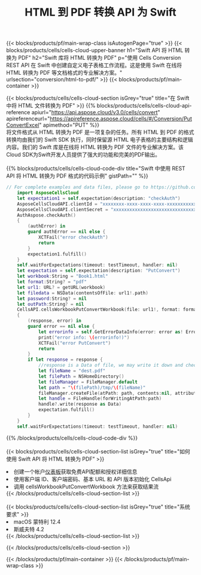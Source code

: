 ﻿---
title:  HTML 到 PDF 转换 API 为 Swift
description: 使用Aspose.Cells Cloud SDK for Swift将HTML格式文件转换为PDF格式文件。
url: /zh/swift/conversion/html-to-pdf/
---
{{< blocks/products/pf/main-wrap-class isAutogenPage="true" >}}
{{< blocks/products/cells/cells-cloud-upper-banner h1="Swift API 将 HTML 转换为 PDF" h2="Swift 库将 HTML 转换为 PDF" p="使用 Cells Conversion REST API 在 Swift 中创建自定义电子表格工作流程。这是使用 Swift 在线将 HTML 转换为 PDF 等文档格式的专业解决方案。" urlsection="conversion/html-to-pdf/" >}}
{{< blocks/products/pf/main-container >}}

{{< blocks/products/cells/cells-cloud-section isGrey="true" title="在 Swift 中将 HTML 文件转换为 PDF" >}}
{{% blocks/products/cells/cells-cloud-api-reference apiurl="https://api.aspose.cloud/v3.0/cells/convert" apireferenceurl="https://apireference.aspose.cloud/cells/#/Conversion/PutConvertExcel" apimethod="PUT" %}}
<br/>
将文件格式从 HTML 转换为 PDF 是一项复杂的任务。所有 HTML 到 PDF 的格式转换均由我们的 Swift SDK 执行，同时保留源 HTML 电子表格的主要结构和逻辑内容。我们的 Swift 库是在线将 HTML 转换为 PDF 文件的专业解决方案。该Cloud SDK为Swift开发人员提供了强大的功能和完美的PDF输出。
<br/>
<br/>
{{% blocks/products/cells/cells-cloud-code-div title="Swift 中使用 REST API 将 HTML 转换为 PDF 格式的代码示例" gistPath="" %}}
 
```swift
// For complete examples and data files, please go to https://github.com/aspose-cells-cloud/aspose-cells-cloud-swift/
    import AsposeCellsCloud
    let expectation1 = self.expectation(description: "checkAuth")
    AsposeCellsCloudAPI.clientId = "xxxxxxxx-xxxx-xxxx-xxxx-xxxxxxxxxxxx"
    AsposeCellsCloudAPI.clientSecret = "xxxxxxxxxxxxxxxxxxxxxxxxxxxxxxxx"
    AuthAspose.checkAuth()
    {
        (authError) in
        guard authError == nil else {
            XCTFail("error checkAuth")
            return
        }
        expectation1.fulfill()
    }
    self.waitForExpectations(timeout: testTimeout, handler: nil)        
    let expectation = self.expectation(description: "PutConvert")
    let workbook:String = "Book1.html"
    let format:String? = "pdf"     
    let url1: URL? = getURL(workbook)
    let filedata = NSData(contentsOfFile: url1!.path)
    let password:String? = nil
    let outPath:String? = nil
    CellsAPI.cellsWorkbookPutConvertWorkbook(file: url1!, format: format, password: password, outPath: outPath)
    {
        (response, error) in
        guard error == nil else {
            let errorinfo = self.GetErrorDataInfo(error: error as! ErrorResponse)
            print("error info: \(errorinfo!)")
            XCTFail("error PutConvert")
            return
        }            
        if let response = response {
            //response is a Data of file, we may write it down and check it.
            let fileName = "dest.pdf"
            let filePath = NSHomeDirectory()
            let fileManager = FileManager.default
            let path = "\(filePath)/tmp/\(fileName)"
            fileManager.createFile(atPath: path, contents:nil, attributes:nil)
            let handle = FileHandle(forWritingAtPath:path)
            handle?.write(response as Data)
            expectation.fulfill()
        }
    }
    self.waitForExpectations(timeout: testTimeout, handler: nil)
```
 
{{% /blocks/products/cells/cells-cloud-code-div %}}
<br/>
<br/>
{{< blocks/products/cells/cells-cloud-section-list isGrey="true" title="如何使用 Swift API 将 HTML 转换为 PDF" >}}
<li>创建一个帐户<a href="https://dashboard.aspose.cloud/">仪表板</a>获取免费API配额和授权详细信息</li>
<li>使用客户端 ID、客户端密码、基本 URL 和 API 版本初始化 CellsApi</li>
<li>调用 cellsWorkbookPutConvertWorkbook 方法来获取结果流</li>
{{< /blocks/products/cells/cells-cloud-section-list >}}
<br/>
<br/>
{{< blocks/products/cells/cells-cloud-section-list isGrey="true" title="系统要求" >}}
<li>macOS 蒙特利 12.4</li>
<li>斯威夫特 4.2</li>
{{< /blocks/products/cells/cells-cloud-section-list >}}

{{< /blocks/products/cells/cells-cloud-section >}}

{{< /blocks/products/pf/main-container >}}
{{< /blocks/products/pf/main-wrap-class >}}
